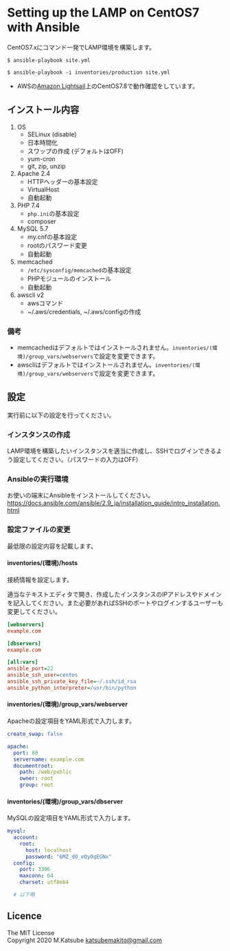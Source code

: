 # Setting up the LAMP on CentOS7 with Ansible
CentOS7.xにコマンド一発でLAMP環境を構築します。

```shellsession
$ ansible-playbook site.yml
```
```shellsession
$ ansible-playbook -i inventories/production site.yml
```

* AWSの[Amazon Lightsail](https://aws.amazon.com/jp/lightsail/)上のCentOS7.8で動作確認をしています。


## インストール内容
1. OS
    * SELinux (disable)
    * 日本時間化
    * スワップの作成 (デフォルトはOFF)
    * yum-cron
    * git, zip, unzip
1. Apache 2.4
    * HTTPヘッダーの基本設定
    * VirtualHost
    * 自動起動
1. PHP 7.4
    * `php.ini`の基本設定
    * composer
1. MySQL 5.7
    * my.cnfの基本設定
    * rootのパスワード変更
    * 自動起動
1. memcached
    * `/etc/sysconfig/memcached`の基本設定
    * PHPモジュールのインストール
    * 自動起動
1. awscli v2
    * awsコマンド
    * ~/.aws/credentials, ~/.aws/configの作成

### 備考
* memcachedはデフォルトではインストールされません。`inventories/(環境)/group_vars/webservers`で設定を変更できます。
* awscliはデフォルトではインストールされません。`inventories/(環境)/group_vars/webservers`で設定を変更できます。

## 設定
実行前に以下の設定を行ってください。

### インスタンスの作成
LAMP環境を構築したいインスタンスを適当に作成し、SSHでログインできるよう設定してください。（パスワードの入力はOFF）

### Ansibleの実行環境
お使いの端末にAnsibleをインストールしてください。
https://docs.ansible.com/ansible/2.9_ja/installation_guide/intro_installation.html

### 設定ファイルの変更
最低限の設定内容を記載します。

#### inventories/(環境)/hosts
接続情報を設定します。

適当なテキストエディタで開き、作成したインスタンスのIPアドレスやドメインを記入してください。また必要があればSSHのポートやログインするユーザーも変更してください。

```ini
[webservers]
example.com

[dbservers]
example.com

[all:vars]
ansible_port=22
ansible_ssh_user=centos
ansible_ssh_private_key_file=~/.ssh/id_rsa
ansible_python_interpreter=/usr/bin/python
```

#### inventories/(環境)/group_vars/webserver
Apacheの設定項目をYAML形式で入力します。

```yaml
create_swap: false

apache:
  port: 80
  servername: example.com
  documentroot:
    path: /web/public
    owner: root
    group: root
```

#### inventories/(環境)/group_vars/dbserver
MySQLの設定項目をYAML形式で入力します。

```yaml
mysql:
  account:
    root:
      host: localhost
      password: "6MZ_dO_eQyOqEGNx"
  config:
    port: 3306
    maxconn: 64
    charset: utf8mb4

  # 以下略
```

## Licence
The MIT License  
Copyright 2020 M.Katsube <katsubemakito@gmail.com>
